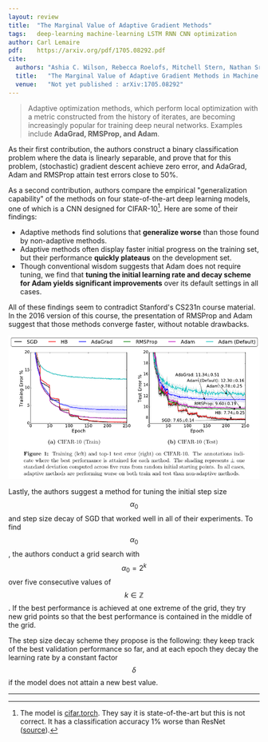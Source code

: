 ```yaml
---
layout: review
title:  "The Marginal Value of Adaptive Gradient Methods"
tags:   deep-learning machine-learning LSTM RNN CNN optimization
author: Carl Lemaire
pdf:    https://arxiv.org/pdf/1705.08292.pdf
cite:
  authors: "Ashia C. Wilson, Rebecca Roelofs, Mitchell Stern, Nathan Srebro and Benjamin Recht"
  title:   "The Marginal Value of Adaptive Gradient Methods in Machine Learning"
  venue:   "Not yet published : arXiv:1705.08292"
---
```


> Adaptive optimization methods, which perform local optimization with a metric constructed
from the history of iterates, are becoming increasingly popular for training deep neural networks.
Examples include **AdaGrad, RMSProp, and Adam**.

As their first contribution, the authors construct a binary classification problem where the data is linearly separable, and prove that for this problem, (stochastic) gradient descent achieve zero error, and AdaGrad, Adam and RMSProp attain test errors close to 50%.

As a second contribution, authors compare the empirical "generalization capability" of the methods on four state-of-the-art deep learning models, one of which is a CNN designed for CIFAR-10[^1]. Here are some of their findings:

* Adaptive methods find solutions that **generalize worse** than those found by non-adaptive methods.
* Adaptive methods often display faster initial progress on the training set, but their performance **quickly plateaus** on the development set.
* Though conventional wisdom suggests that Adam does not require tuning, we find that **tuning the initial learning rate and decay scheme for Adam yields significant improvements** over its default settings in all cases.

All of these findings seem to contradict Stanford's CS231n course material. In the 2016 version of this course, the presentation of RMSProp and Adam suggest that those methods converge faster, without notable drawbacks.

![](/deep-learning/images/adaptive-methods-comparison.png)

Lastly, the authors suggest a method for tuning the initial step size $$ \alpha_0 $$ and step size decay of SGD that worked well in all of their experiments. To find $$ \alpha_0 $$, the authors conduct a grid search with $$ \alpha_0 = 2^k $$ over five consecutive values of $$ k \in \mathbb{Z} $$. If the best performance is achieved at one extreme of the grid, they try new grid points so that the best performance is contained in the middle of the grid.

The step size decay scheme they propose is the following: they keep track of the best validation performance so far, and at each epoch they decay the learning rate by a constant factor $$ \delta $$ if the model does not attain a new best value.

---

[^1]: The model is [cifar.torch](http://torch.ch/blog/2015/07/30/cifar.html). They say it is state-of-the-art but this is not correct. It has a classification accuracy 1% worse than ResNet ([source](http://rodrigob.github.io/are_we_there_yet/build/classification_datasets_results.html)).